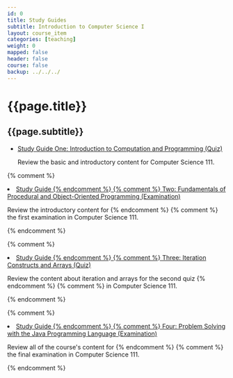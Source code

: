 ```yaml
---
id: 0
title: Study Guides
subtitle: Introduction to Computer Science I
layout: course_item
categories: [teaching]
weight: 0
mapped: false
header: false
course: false
backup: ../../../
---
```


# {{page.title}}

## {{page.subtitle}}

<ul>

<li><a href="{{site.baseurl}}teaching/cs111F2016/provide/studyguides/quiz1/cs111F2016_studyguide_quiz01.pdf">Study Guide
One: Introduction to Computation and Programming (Quiz)</a> <p>Review the basic and introductory content for Computer
Science 111.</p>

</ul>

{% comment %} <li><a href="{{site.baseurl}}teaching/cs111S2016/provide/studyguides/exam1/cs111S2016_studyguide_exam01.pdf">Study Guide {% endcomment %}
{% comment %} Two: Fundamentals of Procedural and Object-Oriented Programming (Examination)</a> <p>Review the introductory content for {% endcomment %}
{% comment %} the first examination in Computer Science 111.</p> {% endcomment %}

{% comment %} <li><a href="{{site.baseurl}}teaching/cs111S2016/provide/studyguides/quiz2/cs111S2016_studyguide_quiz02.pdf">Study Guide {% endcomment %}
{% comment %} Three: Iteration Constructs and Arrays (Quiz)</a> <p>Review the content about iteration and arrays for the second quiz {% endcomment %}
{% comment %} in Computer Science 111.</p> {% endcomment %}

{% comment %} <li><a href="{{site.baseurl}}teaching/cs111S2016/provide/studyguides/exam2/cs111S2016_studyguide_exam02.pdf">Study Guide {% endcomment %}
{% comment %} Four: Problem Solving with the Java Programming Language (Examination)</a> <p>Review all of the course's content for {% endcomment %}
{% comment %} the final examination in Computer Science 111.</p> {% endcomment %}


